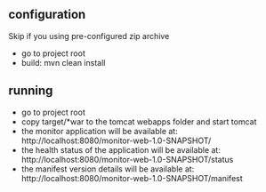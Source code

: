 configuration
-------------
Skip if you using pre-configured zip archive
- go to project root
- build: mvn clean install

running
-------
- go to project root
- copy target/*war to the tomcat webapps folder and start tomcat
- the monitor application will be available at:
http://localhost:8080/monitor-web-1.0-SNAPSHOT/
- the health status of the application will be available at:
http://localhost:8080/monitor-web-1.0-SNAPSHOT/status
- the manifest version details will be available at:
http://localhost:8080/monitor-web-1.0-SNAPSHOT/manifest



